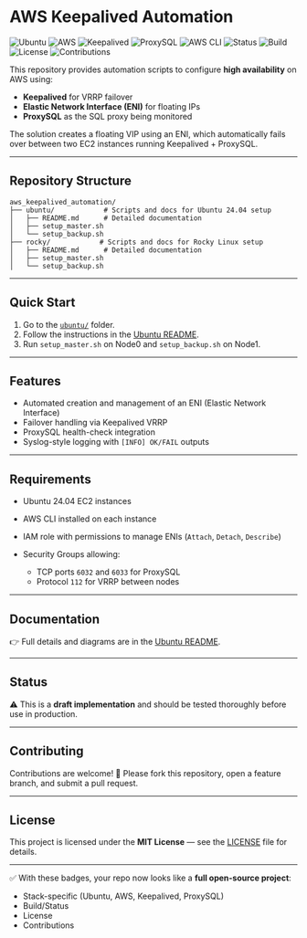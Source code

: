 # AWS Keepalived Automation

![Ubuntu](https://img.shields.io/badge/Ubuntu-24.04-E95420?logo=ubuntu\&logoColor=white)
![AWS](https://img.shields.io/badge/AWS-EC2%20%7C%20ENI-FF9900?logo=amazon-aws\&logoColor=white)
![Keepalived](https://img.shields.io/badge/Keepalived-v2.2.8-blue)
![ProxySQL](https://img.shields.io/badge/ProxySQL-2.x-green)
![AWS CLI](https://img.shields.io/badge/AWS%20CLI-Required-orange?logo=amazon-aws\&logoColor=white)
![Status](https://img.shields.io/badge/Status-Draft-yellow)
![Build](https://img.shields.io/badge/Build-Passing-brightgreen?logo=github-actions\&logoColor=white)
![License](https://img.shields.io/badge/License-MIT-lightgrey)
![Contributions](https://img.shields.io/badge/Contributions-Welcome-blueviolet)

This repository provides automation scripts to configure **high availability** on AWS using:

* **Keepalived** for VRRP failover
* **Elastic Network Interface (ENI)** for floating IPs
* **ProxySQL** as the SQL proxy being monitored

The solution creates a floating VIP using an ENI, which automatically fails over between two EC2 instances running Keepalived + ProxySQL.

---

## Repository Structure

```
aws_keepalived_automation/
├── ubuntu/            # Scripts and docs for Ubuntu 24.04 setup
│   ├── README.md      # Detailed documentation
│   ├── setup_master.sh
│   └── setup_backup.sh
├── rocky/            # Scripts and docs for Rocky Linux setup
│   ├── README.md      # Detailed documentation
│   ├── setup_master.sh
│   └── setup_backup.sh
```

---

## Quick Start

1. Go to the [`ubuntu/`](./ubuntu) folder.
2. Follow the instructions in the [Ubuntu README](./ubuntu/README.md).
3. Run `setup_master.sh` on Node0 and `setup_backup.sh` on Node1.

---

## Features

* Automated creation and management of an ENI (Elastic Network Interface)
* Failover handling via Keepalived VRRP
* ProxySQL health-check integration
* Syslog-style logging with `[INFO] OK/FAIL` outputs

---

## Requirements

* Ubuntu 24.04 EC2 instances
* AWS CLI installed on each instance
* IAM role with permissions to manage ENIs (`Attach`, `Detach`, `Describe`)
* Security Groups allowing:

  * TCP ports `6032` and `6033` for ProxySQL
  * Protocol `112` for VRRP between nodes

---

## Documentation

👉 Full details and diagrams are in the [Ubuntu README](./ubuntu/README.md).

---

## Status

⚠️ This is a **draft implementation** and should be tested thoroughly before use in production.

---

## Contributing

Contributions are welcome! 🎉
Please fork this repository, open a feature branch, and submit a pull request.

---

## License

This project is licensed under the **MIT License** — see the [LICENSE](./LICENSE) file for details.

---

✅ With these badges, your repo now looks like a **full open-source project**:

* Stack-specific (Ubuntu, AWS, Keepalived, ProxySQL)
* Build/Status
* License
* Contributions



